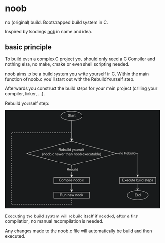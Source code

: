# noob
no (original) build. Bootstrapped build system in C.

Inspired by tsodings [nob](https://github.com/tsoding/nobuild) in name and idea.

## basic principle

To build even a complex C project you should only need a C Compiler and nothing else, no make, cmake or even shell scripting needed.

noob aims to be a build system you write yourself in C. Within the main function of noob.c you'll start out with the RebuildYourself step.

Afterwards you construct the build steps for your main project (calling your compiler, linker, ...).

Rebuild yourself step:

![RebuildYourself](docs/RebuildYourself.png)

Executing the build system will rebuild itself if needed, after a first compilation, no manual recompilation is needed.

Any changes made to the noob.c file will automatically be build and then executed. 
